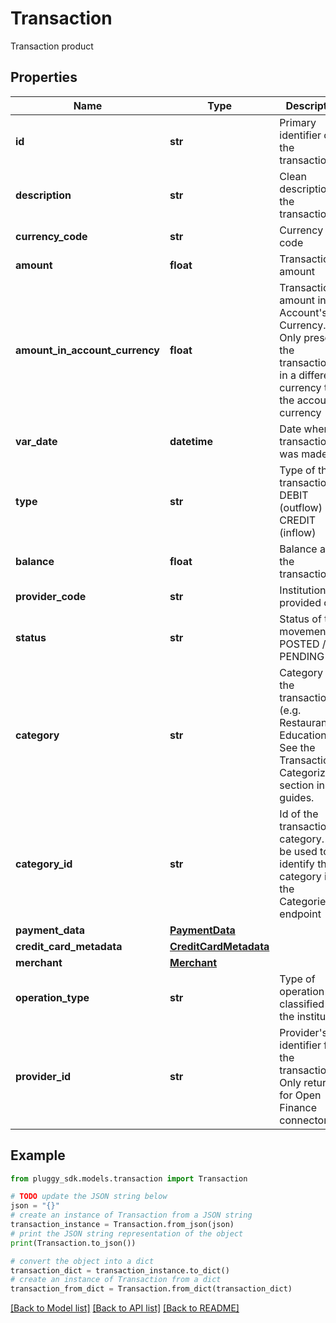 # Transaction

Transaction product

## Properties

Name | Type | Description | Notes
------------ | ------------- | ------------- | -------------
**id** | **str** | Primary identifier of the transaction | 
**description** | **str** | Clean description of the transaction | 
**currency_code** | **str** | Currency ISO code | 
**amount** | **float** | Transaction amount | 
**amount_in_account_currency** | **float** | Transaction amount in Account&#39;s Currency. Only present if the transaction is in a different currency than the account&#39;s currency | [optional] 
**var_date** | **datetime** | Date when the transaction was made | 
**type** | **str** | Type of the transaction. DEBIT (outflow) or CREDIT (inflow) | [optional] 
**balance** | **float** | Balance after the transaction | [optional] 
**provider_code** | **str** | Institution provided code | [optional] 
**status** | **str** | Status of the movement. POSTED / PENDING | [optional] 
**category** | **str** | Category of the transaction (e.g. Restaurants, Education). See the Transaction Categorization section in our guides. | [optional] 
**category_id** | **str** | Id of the transaction category. Can be used to identify the category in the Categories endpoint | [optional] 
**payment_data** | [**PaymentData**](PaymentData.md) |  | [optional] 
**credit_card_metadata** | [**CreditCardMetadata**](CreditCardMetadata.md) |  | [optional] 
**merchant** | [**Merchant**](Merchant.md) |  | [optional] 
**operation_type** | **str** | Type of operation classified by the institution. | [optional] 
**provider_id** | **str** | Provider&#39;s identifier for the transaction. Only returned for Open Finance connectors. | [optional] 

## Example

```python
from pluggy_sdk.models.transaction import Transaction

# TODO update the JSON string below
json = "{}"
# create an instance of Transaction from a JSON string
transaction_instance = Transaction.from_json(json)
# print the JSON string representation of the object
print(Transaction.to_json())

# convert the object into a dict
transaction_dict = transaction_instance.to_dict()
# create an instance of Transaction from a dict
transaction_from_dict = Transaction.from_dict(transaction_dict)
```
[[Back to Model list]](../README.md#documentation-for-models) [[Back to API list]](../README.md#documentation-for-api-endpoints) [[Back to README]](../README.md)


